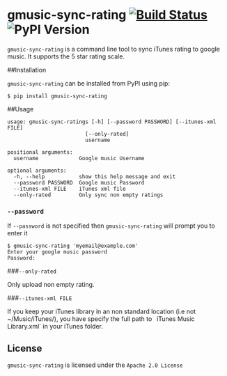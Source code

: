 gmusic-sync-rating  [![Build Status](https://travis-ci.org/Bilalh/gmusic-sync-rating.svg?branch=master)](https://travis-ci.org/Bilalh/gmusic-sync-rating/master.svg?style=flat) ![PyPI Version](http://img.shields.io/pypi/v/gmusic-rating-sync.svg?style=flat)
==================

`gmusic-sync-rating` is a command line tool to sync iTunes rating to google music. It supports the 5 star rating scale.

##Installation

`gmusic-sync-rating` can be installed from PyPI using pip:

	$ pip install gmusic-sync-rating



##Usage

	usage: gmusic-sync-ratings [-h] [--password PASSWORD] [--itunes-xml FILE]
	                         [--only-rated]
	                         username

	positional arguments:
	  username             Google music Username

	optional arguments:
	  -h, --help           show this help message and exit
	  --password PASSWORD  Google music Password
	  --itunes-xml FILE    iTunes xml file
	  --only-rated         Only sync non empty ratings


### `--password`

If `--password` is not specified then `gmusic-sync-rating` will prompt you to enter it

	$ gmusic-sync-rating 'myemail@example.com'
	Enter your google music password
	Password:

###`--only-rated`

Only upload non empty rating.

###`--itunes-xml FILE`

If you keep your iTunes library in an non standard location (i.e not ~/Music/iTunes/), you have specify the full path to ` `iTunes Music Library.xml` in your iTunes folder. 


License
-------
`gmusic-sync-rating` is licensed under the `Apache 2.0 License`

